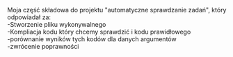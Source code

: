 Moja część składowa do projektu "automatyczne sprawdzanie zadań", który odpowiadał za:
<br>
-Stworzenie pliku wykonywalnego 
<br>
-Kompliacja kodu który chcemy sprawdzić i kodu prawidłowego
<br>
-porównanie wyników tych kodów dla danych argumentów
<br>
-zwrócenie poprawności
